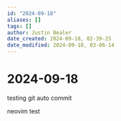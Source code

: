 ```yaml
---
id: "2024-09-18"
aliases: []
tags: []
author: Justin Bealer
date_created: 2024-09-18, 02-39-25
date_modified: 2024-09-18, 03-06-14
---
```

# 2024-09-18

testing git auto commit

neovim test

